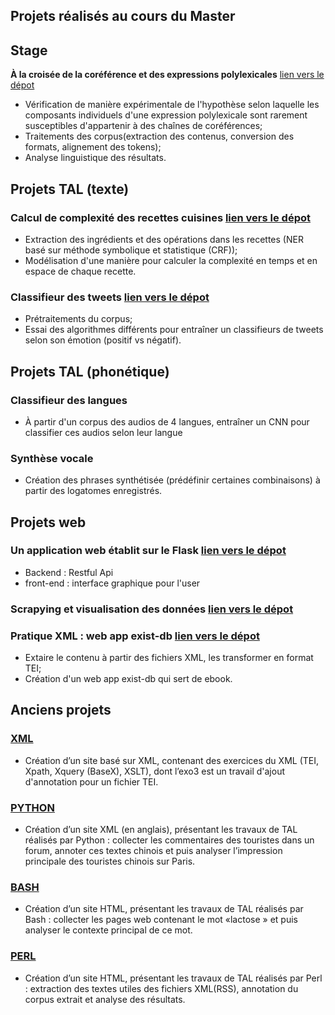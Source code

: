 ## Projets réalisés au cours du Master

## Stage
**À la croisée de la coréférence et des expressions polylexicales** [lien vers le dépot](https://github.com/anaelle-p/MWE_coref)

- Vérification de manière expérimentale de l'hypothèse selon laquelle les composants individuels d'une expression polylexicale sont rarement susceptibles d'appartenir à des chaînes de coréférences;
- Traitements des corpus(extraction des contenus, conversion des formats, alignement des tokens);
- Analyse linguistique des résultats.

## Projets TAL (texte)

### Calcul de complexité des recettes cuisines [lien vers le dépot](https://github.com/JyLIU-emma/Complexit-_recettes)

- Extraction des ingrédients et des opérations dans les recettes (NER basé sur méthode symbolique et statistique (CRF));
- Modélisation d'une manière pour calculer la complexité en temps et en espace de chaque recette.

### Classifieur des tweets [lien vers le dépot](https://github.com/JyLIU-emma/projet-python-classifieur)

- Prétraitements du corpus;
- Essai des algorithmes différents pour entraîner un classifieurs de tweets selon son émotion (positif vs négatif).


## Projets TAL (phonétique)

### Classifieur des langues

- À partir d'un corpus des audios de 4 langues, entraîner un CNN pour classifier ces audios selon leur langue

### Synthèse vocale

- Création des phrases synthétisée (prédéfinir certaines combinaisons) à partir des logatomes enregistrés.

## Projets web

### Un application web établit sur le Flask [lien vers le dépot](https://github.com/JyLIU-emma/Projet_flask_RESTful_API_final)

- Backend : Restful Api
- front-end : interface graphique pour l'user

### Scrapying et visualisation des données [lien vers le dépot](https://github.com/JyLIU-emma/streamlit_Techweb)

### Pratique XML : web app exist-db [lien vers le dépot](https://github.com/JyLIU-emma/projet-documents-structures)

- Extaire le contenu à partir des fichiers XML, les transformer en format TEI;
- Création d'un web app exist-db qui sert de ebook.


## Anciens projets

### [XML](http://www.tal.univ-paris3.fr/plurital/travaux-2019-2020/ppe-s2/22/index.xml)

- Création d’un site basé sur XML, contenant des exercices du XML (TEI, Xpath, Xquery (BaseX), XSLT), dont l’exo3 est un travail d'ajout d'annotation pour un fichier TEI.

### [PYTHON](http://www.tal.univ-paris3.fr/plurital/travaux-2019-2020/Groupe_chinois_Jianying_Mei_Yimei/pagePrincipal.xml)

- Création d’un site XML (en anglais), présentant les travaux de TAL réalisés par Python : collecter les commentaires des touristes dans un forum, annoter ces textes chinois et puis analyser l’impression principale des touristes chinois sur Paris.

### [BASH](http://www.tal.univ-paris3.fr/plurital/travaux-2019-2020/ppe-s1/15/)
- Création d’un site HTML, présentant les travaux de TAL réalisés par Bash : collecter les pages web contenant le mot «lactose » et puis analyser le contexte principal de ce mot.

### [PERL](http://www.tal.univ-paris3.fr/plurital/travaux-2019-2020/ppe-s2/20/)

- Création d’un site HTML, présentant les travaux de TAL réalisés par Perl : extraction des textes utiles des fichiers XML(RSS), annotation du corpus extrait et analyse des résultats.

